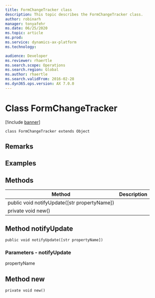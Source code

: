 ```yaml
---
title: FormChangeTracker class
description: This topic describes the FormChangeTracker class.
author: robinarh
manager: tonyafehr
ms.date: 06/25/2020
ms.topic: article
ms.prod: 
ms.service: dynamics-ax-platform
ms.technology: 

audience: Developer
ms.reviewer: rhaertle
ms.search.scope: Operations
ms.search.region: Global
ms.author: rhaertle
ms.search.validFrom: 2016-02-28
ms.dyn365.ops.version: AX 7.0.0
---
```


# Class FormChangeTracker

[!include [banner](../includes/banner.md)]


```xpp
class FormChangeTracker extends Object
```

## Remarks

## Examples

## Methods

| Method                                         | Description |
|------------------------------------------------|-------------|
| public void notifyUpdate(\[str propertyName\]) |             |
| private void new()                             |             |

## Method notifyUpdate

```xpp
public void notifyUpdate([str propertyName])
```

### Parameters - notifyUpdate

propertyName  

## Method new

```xpp
private void new()
```

